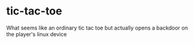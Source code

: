 # tic-tac-toe
What seems like an ordinary tic tac toe but actually opens a backdoor on the player's linux device
